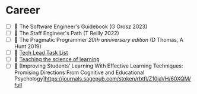# Career
 - [ ] 📖 The Software Engineer's Guidebook (G Orosz 2023)
 - [ ] 📖 The Staff Engineer's Path (T Reilly 2022)
 - [ ] 📖 The Pragmatic Programmer *20th anniversary edition* (D Thomas, A Hunt 2019)
 - [ ] 🔗 [Tech Lead Task List](https://news.ycombinator.com/item?id=28411483)
 - [ ] 📄 [Teaching the science of learning](https://cognitiveresearchjournal.springeropen.com/articles/10.1186/s41235-017-0087-y)
 - [ ] 📄 [Improving Students’ Learning With Effective Learning Techniques: Promising Directions From Cognitive and Educational Psychology]https://journals.sagepub.com/stoken/rbtfl/Z10jaVH/60XQM/full

